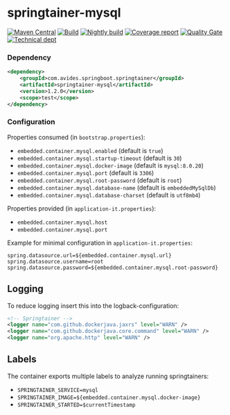 # springtainer-mysql

[![Maven Central](https://maven-badges.herokuapp.com/maven-central/com.avides.springboot.springtainer/springtainer-mysql/badge.svg)](https://maven-badges.herokuapp.com/maven-central/com.avides.springboot.springtainer/springtainer-mysql)
[![Build](https://github.com/springtainer/springtainer-mysql/workflows/release/badge.svg)](https://github.com/springtainer/springtainer-mysql/actions)
[![Nightly build](https://github.com/springtainer/springtainer-mysql/workflows/nightly/badge.svg)](https://github.com/springtainer/springtainer-mysql/actions)
[![Coverage report](https://sonarcloud.io/api/project_badges/measure?project=springtainer_springtainer-mysql&metric=coverage)](https://sonarcloud.io/dashboard?id=springtainer_springtainer-mysql)
[![Quality Gate](https://sonarcloud.io/api/project_badges/measure?project=springtainer_springtainer-mysql&metric=alert_status)](https://sonarcloud.io/dashboard?id=springtainer_springtainer-mysql)
[![Technical dept](https://sonarcloud.io/api/project_badges/measure?project=springtainer_springtainer-mysql&metric=sqale_index)](https://sonarcloud.io/dashboard?id=springtainer_springtainer-mysql)

### Dependency
```xml
<dependency>
	<groupId>com.avides.springboot.springtainer</groupId>
	<artifactId>springtainer-mysql</artifactId>
	<version>1.2.0</version>
	<scope>test</scope>
</dependency>
```

### Configuration
Properties consumed (in `bootstrap.properties`):
- `embedded.container.mysql.enabled` (default is `true`)
- `embedded.container.mysql.startup-timeout` (default is `30`)
- `embedded.container.mysql.docker-image` (default is `mysql:8.0.20`)
- `embedded.container.mysql.port` (default is `3306`)
- `embedded.container.mysql.root-password` (default is `root`)
- `embedded.container.mysql.database-name` (default is `embeddedMySqlDb`)
- `embedded.container.mysql.database-charset` (default is `utf8mb4`)

Properties provided (in `application-it.properties`):
- `embedded.container.mysql.host`
- `embedded.container.mysql.port`

Example for minimal configuration in `application-it.properties`:
```
spring.datasource.url=${embedded.container.mysql.url}
spring.datasource.username=root
spring.datasource.password=${embedded.container.mysql.root-password}
```

## Logging
To reduce logging insert this into the logback-configuration:
```xml
<!-- Springtainer -->
<logger name="com.github.dockerjava.jaxrs" level="WARN" />
<logger name="com.github.dockerjava.core.command" level="WARN" />
<logger name="org.apache.http" level="WARN" />
```

## Labels
The container exports multiple labels to analyze running springtainers:
- `SPRINGTAINER_SERVICE=mysql`
- `SPRINGTAINER_IMAGE=${embedded.container.mysql.docker-image}`
- `SPRINGTAINER_STARTED=$currentTimestamp`
